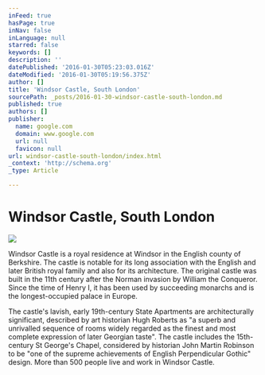 ```yaml
---
inFeed: true
hasPage: true
inNav: false
inLanguage: null
starred: false
keywords: []
description: ''
datePublished: '2016-01-30T05:23:03.016Z'
dateModified: '2016-01-30T05:19:56.375Z'
author: []
title: 'Windsor Castle, South London'
sourcePath: _posts/2016-01-30-windsor-castle-south-london.md
published: true
authors: []
publisher:
  name: google.com
  domain: www.google.com
  url: null
  favicon: null
url: windsor-castle-south-london/index.html
_context: 'http://schema.org'
_type: Article

---
```

# Windsor Castle, South London
![](http://theenchantedmanor.com/wp-content/uploads/2015/05/Windsor-Castle-aerial-view.jpg)

Windsor Castle is a royal residence at Windsor in the
English county of Berkshire. The castle is notable for its long association
with the English and later British royal family and also for its architecture.
The original castle was built in the 11th century after the Norman invasion by
William the Conqueror. Since the time of Henry I, it has been used by
succeeding monarchs and is the longest-occupied palace in Europe. 

The castle's
lavish, early 19th-century State Apartments are architecturally significant,
described by art historian Hugh Roberts as "a superb and unrivalled
sequence of rooms widely regarded as the finest and most complete expression of
later Georgian taste". The castle includes the 15th-century St George's
Chapel, considered by historian John Martin Robinson to be "one of the
supreme achievements of English Perpendicular Gothic" design. More than
500 people live and work in Windsor Castle.